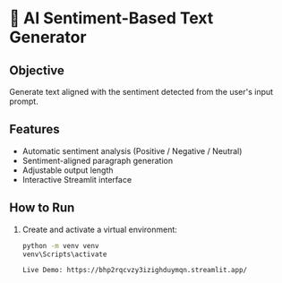 # 🤖 AI Sentiment-Based Text Generator

## Objective
Generate text aligned with the sentiment detected from the user's input prompt.

## Features
- Automatic sentiment analysis (Positive / Negative / Neutral)
- Sentiment-aligned paragraph generation
- Adjustable output length
- Interactive Streamlit interface

## How to Run
1. Create and activate a virtual environment:
   ```bash
   python -m venv venv
   venv\Scripts\activate

   Live Demo: https://bhp2rqcvzy3izighduymqn.streamlit.app/

